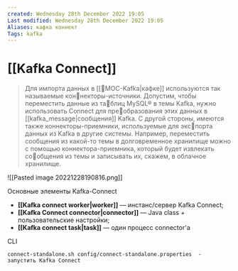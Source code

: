 ```yaml
---
created: Wednesday 28th December 2022 19:05
Last modified: Wednesday 28th December 2022 19:05
Aliases: кафка коннект
Tags: kafka
---
```


# [[Kafka Connect]]

>Для импорта данных в [[📙MOC-Kafka|кафке]] используются так называемые коннекторы-источники. Допустим, чтобы переместить данные из таблиц MySQL® в темы Kafka, нужно использовать Connect для преобразования этих данных в [[kafka_message|сообщения]] Kafka. С другой стороны, имеются также коннекторы-приемники, используемые для экспорта данных из Kafka в другие системы. Например, переместить сообщения из какой-то темы в долговременное хранилище можно с помощью коннектора-приемника, который будет извлекать сообщения из темы и записывать их, скажем, в облачное хранилище.

![[Pasted image 20221228190816.png]]

Основные элементы Kafka-Connect

-   **[[Kafka connect worker|worker]]** — инстанс/сервер Kafka Connect;
-   **[[Kafka Connect connector|connector]]** — Java class + пользовательские настройки;
-   **[[Kafka connect task|task]]** — один процесс connector'a


CLI
```
connect-standalone.sh config/connect-standalone.properties  - запустить Kafka Connect
```


